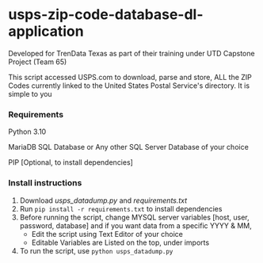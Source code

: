 # usps-zip-code-database-dl-application

Developed for TrenData Texas as part of their training under UTD Capstone Project (Team 65)

This script accessed USPS.com to download, parse and store, ALL the ZIP Codes currently linked to the United States Postal Service's directory.
It is simple to you 



### Requirements

Python 3.10

MariaDB SQL Database or Any other SQL Server Database of your choice

PIP [Optional, to install dependencies]

### Install instructions

1. Download _usps_datadump.py_ and _requirements.txt_
2. Run `pip install -r requirements.txt` to install dependencies
3. Before running the script, change MYSQL server variables [host, user, password, database] and if you want data from a specific YYYY & MM,
    - Edit the script using Text Editor of your choice
    - Editable Variables are Listed on the top, under imports
4. To run the script, use `python usps_datadump.py`
